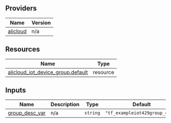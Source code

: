 <!-- BEGIN_TF_DOCS -->
## Providers

| Name | Version |
|------|---------|
| <a name="provider_alicloud"></a> [alicloud](#provider\_alicloud) | n/a |

## Resources

| Name | Type |
|------|------|
| [alicloud_iot_device_group.default](https://registry.terraform.io/providers/hashicorp/alicloud/latest/docs/resources/iot_device_group) | resource |

## Inputs

| Name | Description | Type | Default | Required |
|------|-------------|------|---------|:--------:|
| <a name="input_group_desc_var"></a> [group\_desc\_var](#input\_group\_desc\_var) | n/a | `string` | `"tf_exampleiot429group_desc"` | no |
<!-- END_TF_DOCS -->    